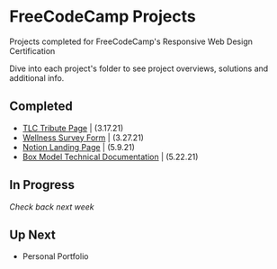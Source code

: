# FreeCodeCamp Projects
 Projects completed for FreeCodeCamp's Responsive Web Design Certification

 Dive into each project's folder to see project overviews, solutions and additional info.
 
 ## Completed
 - [TLC Tribute Page](https://github.com/SheGeeks/FreeCodeCamp-Projects/tree/main/Tribute%20Page) | (3.17.21)
 - [Wellness Survey Form](https://github.com/SheGeeks/FreeCodeCamp-Projects/tree/main/Survey%20Form) | (3.27.21)
 - [Notion Landing Page](https://github.com/SheGeeks/FreeCodeCamp-Projects/tree/main/product-landing-page) | (5.9.21)
 - [Box Model Technical Documentation](https://github.com/SheGeeks/FreeCodeCamp-Projects/tree/main/tech-doc) | (5.22.21)
 
 ## In Progress
*Check back next week*
 
 ## Up Next
- Personal Portfolio
